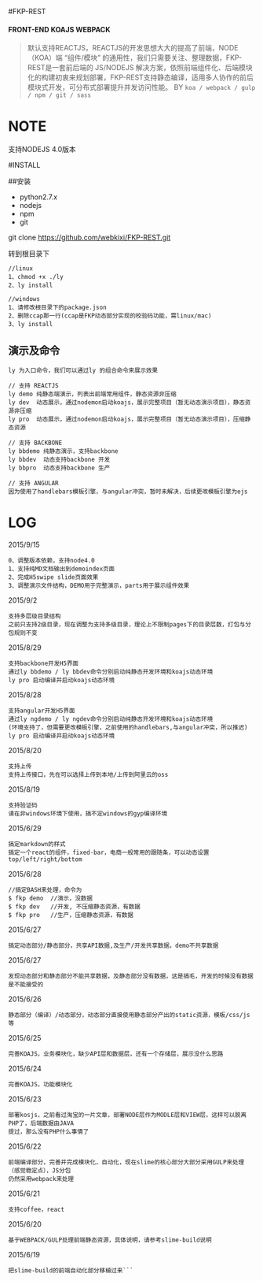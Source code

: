 #FKP-REST
#### FRONT-END KOAJS WEBPACK
>默认支持REACTJS，REACTJS的开发思想大大的提高了前端，NODE（KOA）端 “组件/模块” 的通用性，我们只需要关注、整理数据，FKP-REST是一套前后端的 JS/NODEJS 解决方案，依照前端组件化、后端模块化的构建初衷来规划部署，FKP-REST支持静态编译，适用多人协作的前后模块式开发，可分布式部署提升并发访问性能。
BY `koa / webpack / gulp / npm / git / sass`

# NOTE
支持NODEJS 4.0版本

#INSTALL

##安装
 - python2.7.x
 - nodejs
 - npm
 - git

git clone https://github.com/webkixi/FKP-REST.git

转到根目录下
```
//linux
1、chmod +x ./ly
2、ly install

//windows
1、请修改根目录下的package.json
2、删除ccap那一行(ccap是FKP动态部分实现的校验码功能，需linux/mac)
3、ly install
```

## 演示及命令
```
ly 为入口命令，我们可以通过ly 的组合命令来展示效果

// 支持 REACTJS
ly demo 纯静态端演示，列表出前端常用组件，静态资源非压缩
ly dev  动态展示，通过nodemon启动koajs，展示完整项目（暂无动态演示项目），静态资源非压缩
ly pro  动态展示，通过nodemon启动koajs，展示完整项目（暂无动态演示项目），压缩静态资源

// 支持 BACKBONE
ly bbdemo 纯静态演示，支持backbone
ly bbdev  动态支持backbone 开发
ly bbpro  动态支持backbone 生产

// 支持 ANGULAR
因为使用了handlebars模板引擎，与angular冲突，暂时未解决，后续更改模板引擎为ejs
```


# LOG
2015/9/15
```
0、调整版本依赖，支持node4.0
1、支持纯MD文档输出到demoindex页面
2、完成H5swipe slide页面效果
3、调整演示文件结构，DEMO用于完整演示，parts用于展示组件效果
```
2015/9/2
```
支持多层级目录结构
之前只支持2级目录，现在调整为支持多级目录，理论上不限制pages下的目录层数，打包与分包规则不变
```
2015/8/29
```
支持backbone开发H5界面
通过ly bbdemo / ly bbdev命令分别启动纯静态开发环境和koajs动态环境
ly pro 启动编译并启动koajs动态环境
```
2015/8/28
```
支持angular开发H5界面
通过ly ngdemo / ly ngdev命令分别启动纯静态开发环境和koajs动态环境
(环境支持了，但需要更改模板引擎，之前使用的handlebars,与angular冲突，所以推迟)
ly pro 启动编译并启动koajs动态环境
```
2015/8/20
```
支持上传
支持上传接口，先在可以选择上传到本地/上传到阿里云的oss
```
2015/8/19
```
支持验证码
请在非windows环境下使用，搞不定windows的gyp编译环境
```
2015/6/29
```
搞定markdown的样式
搞定一个react的组件，fixed-bar，电商一般常用的跟随条，可以动态设置top/left/right/bottom
```

2015/6/28
```
//搞定BASH来处理，命令为
$ fkp demo  //演示，没数据
$ fkp dev   //开发, 不压缩静态资源，有数据
$ fkp pro   //生产，压缩静态资源，有数据
```

2015/6/27
```
搞定动态部分/静态部分，共享API数据,及生产/开发共享数据，demo不共享数据
```

2015/6/27
```
发现动态部分和静态部分不能共享数据，及静态部分没有数据，这是搞毛，开发的时候没有数据是不能接受的
```

2015/6/26
```
静态部分（编译）/动态部分，动态部分直接使用静态部分产出的static资源，模板/css/js等
```

2015/6/25
```
完善KOAJS，业务模块化，缺少API层和数据层，还有一个存储层，展示没什么思路
```

2015/6/24
```
完善KOAJS，功能模块化
```

2015/6/23
```
部署kosjs，之前看过淘宝的一片文章，部署NODE层作为MODLE层和VIEW层，这样可以脱离PHP了，后端数据由JAVA
提过，那么没有PHP什么事情了
```

2015/6/22
```
前端编译部分，完善并完成模块化，自动化，现在slime的核心部分大部分采用GULP来处理（感觉稳定点），JS分包
仍然采用webpack来处理
```

2015/6/21
```
支持coffee，react
```

2015/6/20
```
基于WEBPACK/GULP处理前端静态资源，具体说明，请参考slime-build说明
```

2015/6/19
```
把slime-build的前端自动化部分移植过来```
